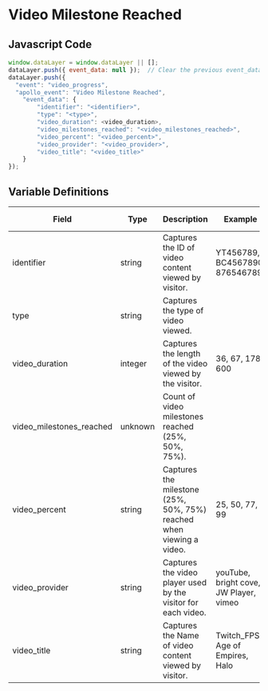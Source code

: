 # Video Milestone Reached

### 

## Javascript Code
```js
window.dataLayer = window.dataLayer || [];
dataLayer.push({ event_data: null });  // Clear the previous event_data object.
dataLayer.push({
  "event": "video_progress",
  "apollo_event": "Video Milestone Reached",
    "event_data": {
        "identifier": "<identifier>",
        "type": "<type>",
        "video_duration": <video_duration>,
        "video_milestones_reached": "<video_milestones_reached>",
        "video_percent": "<video_percent>",
        "video_provider": "<video_provider>",
        "video_title": "<video_title>"
    }
});
```

## Variable Definitions

|Field|Type|Description|Example|Pattern|Min Length|Max Length|Minimum|Maximum|Multiple Of|
| --- | --- | --- | --- | --- | --- | --- | --- | --- | --- |
|identifier|string|Captures the ID of video content viewed by visitor.|YT456789, BC4567890, 876546789|||||||
|type|string|Captures the type of video viewed.||||||||
|video_duration|integer|Captures the length of the video viewed by the visitor.|36, 67, 178, 600||||0|||
|video_milestones_reached|unknown|Count of video milestones reached \(25%, 50%, 75%\).||||||||
|video_percent|string|Captures the milestone \(25%, 50%, 75%\) reached when viewing a video.|25, 50, 77, 99|||||||
|video_provider|string|Captures the video player used by the visitor for each video.|youTube, bright cove, JW Player, vimeo|||||||
|video_title|string|Captures the Name of video content viewed by visitor.|Twitch\_FPS, Age of Empires, Halo|||||||




